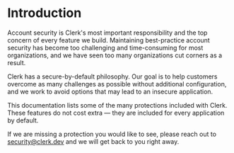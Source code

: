 # Introduction

Account security is Clerk's most important responsibility and the top concern of every feature we build. Maintaining best-practice account security has become too challenging and time-consuming for most organizations, and we have seen too many organizations cut corners as a result.

Clerk has a secure-by-default philosophy. Our goal is to help customers overcome as many challenges as possible without additional configuration, and we work to avoid options that may lead to an insecure application.

This documentation lists some of the many protections included with Clerk. These features do not cost extra — they are included for every application by default.

If we are missing a protection you would like to see, please reach out to [security@clerk.dev](mailto:security@clerk.dev) and we will get back to you right away.

